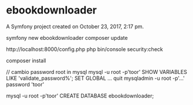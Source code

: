 ebookdownloader
===============

A Symfony project created on October 23, 2017, 2:17 pm.

symfony new ebookdownloader
composer update

http://localhost:8000/config.php
php bin/console security:check

composer install

// cambio password root in mysql
mysql -u root -p'toor'
SHOW VARIABLES LIKE 'validate_password%';
SET GLOBAL ...
quit
mysqladmin -u root -p'...' password 'toor'

mysql -u root -p'toor'
CREATE DATABASE ebookdownloader;
